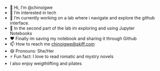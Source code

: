 - 👋 Hi, I’m @chinoigwe
- 👀 I’m interested in tech
- 🌱 I’m currently working on a lab where i navigate and explore the github interface.
- 💞️ In the second part of the lab im exploring and using Jupyter Notebooks
- ❤️ Finally im saving my notebook and sharing it through Github
- 📫 How to reach me chinoigwe@skiff.com
- 😄 Pronouns: She/Her
- ⚡ Fun fact: I love to read romatic and mystry novels
-  I also enjoy weigthlifting and pilates
<!---
chinoigwe/chinoigwe is a ✨ special ✨ repository because its `README.md` (this file) appears on your GitHub profile.
You can click the Preview link to take a look at your changes.
--->
